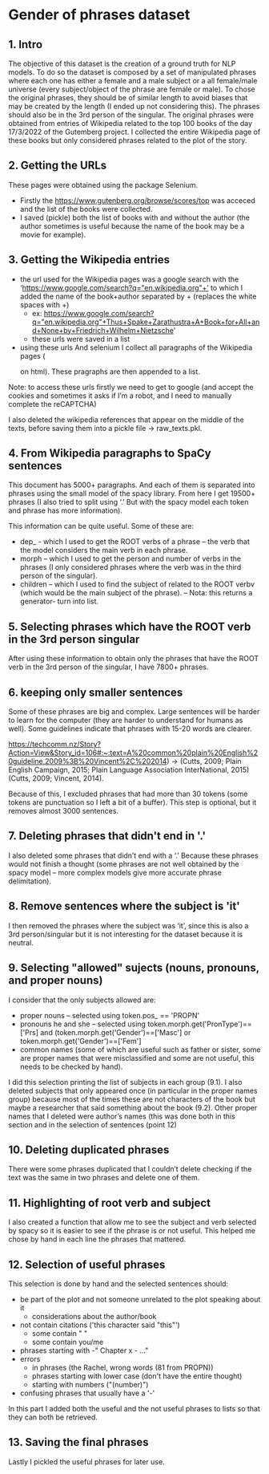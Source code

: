 # Gender of phrases dataset

## 1. Intro

The objective of this dataset is the creation of a ground truth for NLP models. To do so the dataset is composed by a set of manipulated phrases where each one has either a female and a male subject or a all female/male universe (every subject/object of the phrase are female or male).
To chose the original phrases, they should be of similar length to avoid biases that may be created by the length (I ended up not considering this). The phrases should also be in the 3rd person of the singular. The original phrases were obtained from entries of Wikipedia related to the top 100 books of the day 17/3/2022 of the Gutemberg project. I collected the entire Wikipedia page of these books but only considered phrases related to the plot of the story.

## 2. Getting the URLs

These pages were obtained using the package Selenium.

- Firstly the https://www.gutenberg.org/browse/scores/top was acceced and the list of the books were collected.
- I saved (pickle) both the list of books with and without the author (the author sometimes is useful because the name of the book may be a movie for example).

## 3. Getting the Wikipedia entries

- the url used for the Wikipedia pages was a google search with the ‘https://www.google.com/search?q="en.wikipedia.org"+’ to which I added the name of the book+author separated by + (replaces the white spaces with +)
  - ex: https://www.google.com/search?q="en.wikipedia.org"+Thus+Spake+Zarathustra+A+Book+for+All+and+None+by+Friedrich+Wilhelm+Nietzsche'
  - these urls were saved in a list
- using these urls And selenium I collect all paragraphs of the Wikipedia pages (<p> on html). These pragraphs are then appended to a list.

Note: to access these urls firstly we need to get to google (and accept the cookies and sometimes it asks if I’m a robot, and I need to manually complete the reCAPTCHA)

I also deleted the wikipedia references that appear on the middle of the texts, before saving them into a pickle file -> raw_texts.pkl.

## 4. From Wikipedia paragraphs to SpaCy sentences

This document has 5000+ paragraphs. And each of them is separated into phrases using the small model of the spacy library. From here I get 19500+ phrases (I also tried to split using ‘.’ But with the spacy model each token and phrase has more information).

This information can be quite useful. Some of these are:

- dep\_ - which I used to get the ROOT verbs of a phrase – the verb that the model considers the main verb in each phrase.
- morph – which I used to get the person and number of verbs in the phrases (I only considered phrases where the verb was in the third person of the singular).
- children – which I used to find the subject of related to the ROOT verbv (which would be the main subject of the phrase). – Nota: this returns a generator- turn into list.

## 5. Selecting phrases which have the ROOT verb in the 3rd person singular

After using these information to obtain only the phrases that have the ROOT verb in the 3rd person of the singular, I have 7800+ phrases.

## 6. keeping only smaller sentences

Some of these phrases are big and complex. Large sentences will be harder to learn for the computer (they are harder to understand for humans as well). Some guidelines indicate that phrases with 15-20 words are clearer.

https://techcomm.nz/Story?Action=View&Story_id=106#:~:text=A%20common%20plain%20English%20guideline,2009%3B%20Vincent%2C%202014) -> (Cutts, 2009; Plain English Campaign, 2015; Plain Language Association InterNational, 2015)(Cutts, 2009; Vincent, 2014).

Because of this, I excluded phrases that had more than 30 tokens (some tokens are punctuation so I left a bit of a buffer). This step is optional, but it removes almost 3000 sentences.

## 7. Deleting phrases that didn't end in '.'

I also deleted some phrases that didn’t end with a ‘.’ Because these phrases would not finish a thought (some phrases are not well obtained by the spacy model – more complex models give more accurate phrase delimitation).

## 8. Remove sentences where the subject is 'it'

I then removed the phrases where the subject was ‘it’, since this is also a 3rd person/singular but it is not interesting for the dataset because it is neutral.

## 9. Selecting "allowed" sujects (nouns, pronouns, and proper nouns)

I consider that the only subjects allowed are:

- proper nouns – selected using token.pos\_ == 'PROPN'
- pronouns he and she – selected using token.morph.get('PronType')==['Prs] and (token.morph.get('Gender')==['Masc'] or token.morph.get('Gender')==['Fem']
- common names (some of which are useful such as father or sister, some are proper names that were misclassified and some are not useful, this needs to be checked by hand).

I did this selection printing the list of subjects in each group (9.1). I also deleted subjects that only appeared once (in particular in the proper names group) because most of the times these are not characters of the book but maybe a researcher that said something about the book (9.2).
Other proper names that I deleted were author’s names (this was done both in this section and in the selection of sentences (point 12)

## 10. Deleting duplicated phrases

There were some phrases duplicated that I couldn’t delete checking if the text was the same in two phrases and delete one of them.

## 11. Highlighting of root verb and subject

I also created a function that allow me to see the subject and verb selected by spacy so it is easier to see if the phrase is or not useful. This helped me chose by hand in each line the phrases that mattered.

## 12. Selection of useful phrases

This selection is done by hand and the selected sentences should:

- be part of the plot and not someone unrelated to the plot speaking about it
  - considerations about the author/book
- not contain citations ('this character said "this"')
  - some contain " "
  - some contain you/me
- phrases starting with -" Chapter x - ..."
- errors
  - in phrases (the Rachel, wrong words (81 from PROPN))
  - phrases starting with lower case (don't have the entire thought)
  - starting with numbers ("(number)")
- confusing phrases that usually have a '-'

In this part I added both the useful and the not useful phrases to lists so that they can both be retrieved.

## 13. Saving the final phrases

Lastly I pickled the useful phrases for later use.
